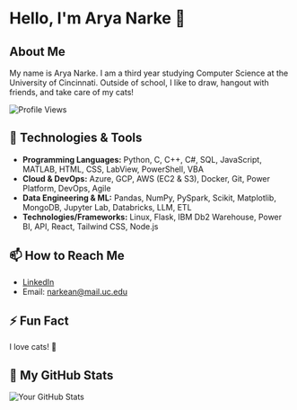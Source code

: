 # Hello, I'm Arya Narke 👋

## About Me

My name is Arya Narke. I am a third year studying Computer Science at the University of Cincinnati. Outside of school, I like to draw, hangout with friends, and take care of my cats!

![Profile Views](https://komarev.com/ghpvc/?username=aryanarke2003&color=green)

## 🔧 Technologies & Tools

- **Programming Languages:** Python, C, C++, C#, SQL, JavaScript, MATLAB, HTML, CSS, LabView, PowerShell, VBA
- **Cloud & DevOps:** Azure, GCP, AWS (EC2 & S3), Docker, Git, Power Platform, DevOps, Agile
- **Data Engineering & ML:** Pandas, NumPy, PySpark, Scikit, Matplotlib, MongoDB, Jupyter Lab, Databricks, LLM, ETL
- **Technologies/Frameworks:** Linux, Flask, IBM Db2 Warehouse, Power BI, API, React, Tailwind CSS, Node.js

## 📫 How to Reach Me

- [LinkedIn](https://www.linkedin.com/in/aryanarke/)
- Email: narkean@mail.uc.edu

## ⚡ Fun Fact

I love cats! 🐾

## 🚀 My GitHub Stats

![Your GitHub Stats](https://github-readme-stats.vercel.app/api?username=yourusername&show_icons=true&hide=contribs,prs)



